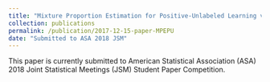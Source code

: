```yaml
---
title: "Mixture Proportion Estimation for Positive-Unlabeled Learning via Classifier Dimension Reduction"
collection: publications
permalink: /publication/2017-12-15-paper-MPEPU
date: "Submitted to ASA 2018 JSM"
---
```


This paper is currently submitted to American Statistical Association (ASA) 2018 Joint Statistical Meetings (JSM) Student Paper Competition.
